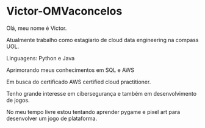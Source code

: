 # Victor-OMVaconcelos
Olá, meu nome é Victor.

Atualmente trabalho como estagiario de cloud data engineering na compass UOL.

Linguagens: Python e Java

Aprimorando meus conhecimentos em SQL e AWS

Em busca do certificado AWS certified cloud practitioner.

Tenho grande interesse em cibersegurança e também em desenvolvimento de jogos.

No meu tempo livre estou tentando aprender pygame e pixel art para desenvolver um jogo de plataforma.
